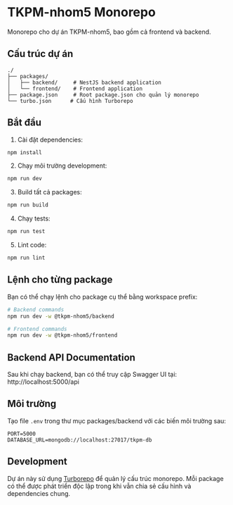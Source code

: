 # TKPM-nhom5 Monorepo

Monorepo cho dự án TKPM-nhom5, bao gồm cả frontend và backend.

## Cấu trúc dự án

```
./
├── packages/
│   ├── backend/     # NestJS backend application
│   └── frontend/    # Frontend application
├── package.json     # Root package.json cho quản lý monorepo
└── turbo.json      # Cấu hình Turborepo
```

## Bắt đầu

1. Cài đặt dependencies:
```bash
npm install
```

2. Chạy môi trường development:
```bash
npm run dev
```

3. Build tất cả packages:
```bash
npm run build
```

4. Chạy tests:
```bash
npm run test
```

5. Lint code:
```bash
npm run lint
```

## Lệnh cho từng package

Bạn có thể chạy lệnh cho package cụ thể bằng workspace prefix:

```bash
# Backend commands
npm run dev -w @tkpm-nhom5/backend

# Frontend commands
npm run dev -w @tkpm-nhom5/frontend
```

## Backend API Documentation

Sau khi chạy backend, bạn có thể truy cập Swagger UI tại:
http://localhost:5000/api

## Môi trường

Tạo file `.env` trong thư mục packages/backend với các biến môi trường sau:

```env
PORT=5000
DATABASE_URL=mongodb://localhost:27017/tkpm-db
```

## Development

Dự án này sử dụng [Turborepo](https://turbo.build/) để quản lý cấu trúc monorepo. Mỗi package có thể được phát triển độc lập trong khi vẫn chia sẻ cấu hình và dependencies chung.
